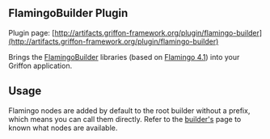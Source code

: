 
FlamingoBuilder Plugin
----------------------

Plugin page: [http://artifacts.griffon-framework.org/plugin/flamingo-builder](http://artifacts.griffon-framework.org/plugin/flamingo-builder)


Brings the [FlamingoBuilder][1] libraries (based on [Flamingo 4.1][2]) into your Griffon application.

Usage
----
Flamingo nodes are added by default to the root builder without a prefix, which means you can call them directly.
Refer to the [builder's][1] page to known what nodes are available.


[1]: http://griffon.codehaus.org/FlamingoBuilder
[2]: https://flamingo.dev.java.net/

